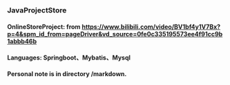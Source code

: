 ### JavaProjectStore
#### OnlineStoreProject: from https://www.bilibili.com/video/BV1bf4y1V7Bx?p=4&spm_id_from=pageDriver&vd_source=0fe0c335195573ee4f91cc9b1abbb46b
#### Languages: Springboot、Mybatis、Mysql
#### Personal note is in directory /markdown.

